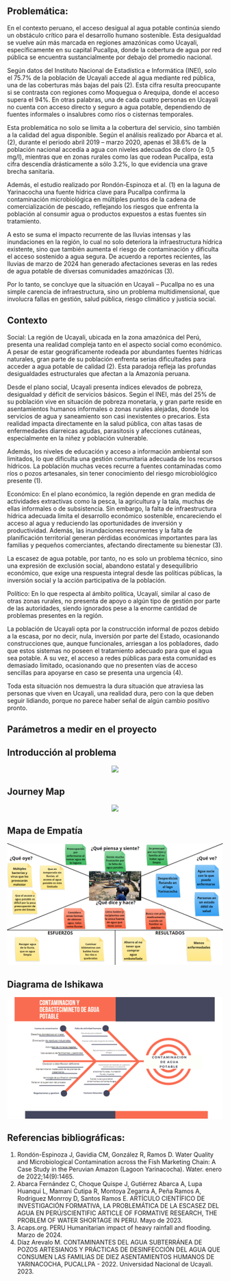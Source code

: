 ## Problemática:
En el contexto peruano, el acceso desigual al agua potable continúa siendo un obstáculo crítico para el desarrollo humano sostenible. Esta desigualdad se vuelve aún más marcada en regiones amazónicas como Ucayali, específicamente en su capital Pucallpa, donde la cobertura de agua por red pública se encuentra sustancialmente por debajo del promedio nacional.

Según datos del Instituto Nacional de Estadística e Informática (INEI), solo el 75.7% de la población de Ucayali accede al agua mediante red pública, una de las coberturas más bajas del país (2). Esta cifra resulta preocupante si se contrasta con regiones como Moquegua o Arequipa, donde el acceso supera el 94%. En otras palabras, una de cada cuatro personas en Ucayali no cuenta con acceso directo y seguro a agua potable, dependiendo de fuentes informales o insalubres como ríos o cisternas temporales.

Esta problemática no solo se limita a la cobertura del servicio, sino también a la calidad del agua disponible. Según el análisis realizado por Abarca et al. (2), durante el periodo abril 2019 – marzo 2020, apenas el 38.6% de la población nacional accedía a agua con niveles adecuados de cloro (≥ 0,5 mg/l), mientras que en zonas rurales como las que rodean Pucallpa, esta cifra descendía drásticamente a sólo 3.2%, lo que evidencia una grave brecha sanitaria.

Además, el estudio realizado por Rondón-Espinoza et al. (1) en la laguna de Yarinacocha una fuente hídrica clave para Pucallpa confirma la contaminación microbiológica en múltiples puntos de la cadena de comercialización de pescado, reflejando los riesgos que enfrenta la población al consumir agua o productos expuestos a estas fuentes sin tratamiento.

A esto se suma el impacto recurrente de las lluvias intensas y las inundaciones en la región, lo cual no solo deteriora la infraestructura hídrica existente, sino que también aumenta el riesgo de contaminación y dificulta el acceso sostenido a agua segura. De acuerdo a reportes recientes, las lluvias de marzo de 2024 han generado afectaciones severas en las redes de agua potable de diversas comunidades amazónicas (3).

Por lo tanto, se concluye que la situación en Ucayali – Pucallpa no es una simple carencia de infraestructura, sino un problema multidimensional, que involucra fallas en gestión, salud pública, riesgo climático y justicia social. 

## Contexto
Social: 
La región de Ucayali, ubicada en la zona amazónica del Perú, presenta una realidad compleja tanto en el aspecto social como económico. A pesar de estar geográficamente rodeada por abundantes fuentes hídricas naturales, gran parte de su población enfrenta serias dificultades para acceder a agua potable de calidad (2). Esta paradoja refleja las profundas desigualdades estructurales que afectan a la Amazonía peruana.

Desde el plano social, Ucayali presenta índices elevados de pobreza, desigualdad y déficit de servicios básicos. Según el INEI, más del 25% de su población vive en situación de pobreza monetaria, y gran parte reside en asentamientos humanos informales o zonas rurales alejadas, donde los servicios de agua y saneamiento son casi inexistentes o precarios. Esta realidad impacta directamente en la salud pública, con altas tasas de enfermedades diarreicas agudas, parasitosis y afecciones cutáneas, especialmente en la niñez y población vulnerable.

Además, los niveles de educación y acceso a información ambiental son limitados, lo que dificulta una gestión comunitaria adecuada de los recursos hídricos. La población muchas veces recurre a fuentes contaminadas como ríos o pozos artesanales, sin tener conocimiento del riesgo microbiológico presente (1).

Económico:
En el plano económico, la región depende en gran medida de actividades extractivas como la pesca, la agricultura y la tala, muchas de ellas informales o de subsistencia. Sin embargo, la falta de infraestructura hídrica adecuada limita el desarrollo económico sostenible, encareciendo el acceso al agua y reduciendo las oportunidades de inversión y productividad. Además, las inundaciones recurrentes y la falta de planificación territorial generan pérdidas económicas importantes para las familias y pequeños comerciantes, afectando directamente su bienestar (3).

La escasez de agua potable, por tanto, no es solo un problema técnico, sino una expresión de exclusión social, abandono estatal y desequilibrio económico, que exige una respuesta integral desde las políticas públicas, la inversión social y la acción participativa de la población.

Político:
En lo que respecta al ámbito política, Ucayalí, similar al caso de otras zonas rurales, no presenta de apoyo o algún tipo de gestión por parte de las autoridades, siendo ignorados pese a la enorme cantidad de problemas presentes en la región.

La población de Ucayali opta por la construcción informal de pozos debido a la escasa, por no decir, nula, inversión por parte del Estado, ocasionando construcciones que, aunque funcionales, arriesgan a los pobladores, dado que estos sistemas no poseen el tratamiento adecuado para que el agua sea potable. A su vez, el acceso a redes públicas para esta comunidad es demasiado limitado, ocasionando que no presenten vías de acceso sencillas para apoyarse en caso se presenta una urgencia (4).

Toda esta situación nos demuestra la dura situación que atraviesa las personas que viven en Ucayali, una realidad dura, pero con la que deben seguir lidiando, porque no parece haber señal de algún cambio positivo pronto.

## Parámetros a medir en el proyecto


## Introducción al problema
<p align= "center">
  <img src="https://github.com/aquinoestoyxd/FD-Grupo2/blob/main/Im%C3%A1genes/Mapa%201.PNG"/>
</p>

## Journey Map
<p align= "center">
  <img src="https://github.com/aquinoestoyxd/FD-Grupo2/blob/main/Im%C3%A1genes/Journey%20Map.PNG"/>
</p>

## Mapa de Empatía
<p align= "center">
  <img src="https://github.com/aquinoestoyxd/FD-Grupo2/blob/main/Im%C3%A1genes/Mapa%20de%20Empat%C3%ADa.PNG"/>
</p>

## Diagrama de Ishikawa
<p align= "center">
  <img src="https://github.com/aquinoestoyxd/FD-Grupo2/blob/main/Im%C3%A1genes/Ishikawa.PNG"/>
</p>

## Referencias bibliográficas:
1. Rondón-Espinoza J, Gavidia CM, González R, Ramos D. Water Quality and Microbiological Contamination across the Fish Marketing Chain: A Case Study in the Peruvian Amazon (Lagoon Yarinacocha). Water. enero de 2022;14(9):1465. 
2. Abarca Fernández C, Choque Quispe J, Gutiérrez Abarca A, Lupa Huanqui L, Mamani Cutipa R, Montoya Zegarra A, Peña Ramos A, Rodriguez Monrroy D, Santos Ramos E. ARTÍCULO CIENTÍFICO DE INVESTIGACIÓN FORMATIVA, LA PROBLEMÁTICA DE LA ESCASEZ DEL AGUA EN PERÚ/SCIENTIFIC ARTICLE OF FORMATIVE RESEARCH, THE PROBLEM OF WATER SHORTAGE IN PERU. Mayo de 2023.
3. Acaps.org. PERU Humanitarian impact of heavy rainfall and flooding. Marzo de 2024.
4. Díaz Arevalo M. CONTAMINANTES DEL AGUA SUBTERRÁNEA DE POZOS ARTESIANOS Y PRÁCTICAS DE DESINFECCIÓN DEL AGUA QUE CONSUMEN LAS FAMILIAS DE DIEZ ASENTAMIENTOS HUMANOS DE YARINACOCHA, PUCALLPA - 2022. Universidad Nacional de Ucayali. 2023.
